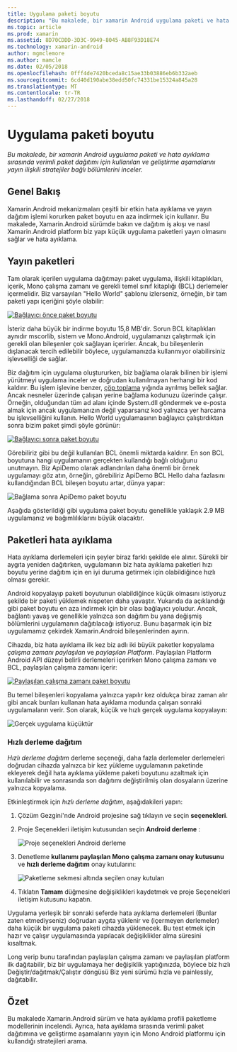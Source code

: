 ```yaml
---
title: Uygulama paketi boyutu
description: "Bu makalede, bir xamarin Android uygulama paketi ve hata ayıklama sırasında verimli paket dağıtımı için kullanılan ve geliştirme aşamalarını yayın ilişkili stratejiler bağlı bölümlerini inceler."
ms.topic: article
ms.prod: xamarin
ms.assetid: 8D70CDDD-3D3C-9949-8045-AB8F93D18E74
ms.technology: xamarin-android
author: mgmclemore
ms.author: mamcle
ms.date: 02/05/2018
ms.openlocfilehash: 0fff4de7420bceda8c15ae33b03886eb6b332aeb
ms.sourcegitcommit: 6cd40d190abe38edd50fc74331be15324a845a28
ms.translationtype: MT
ms.contentlocale: tr-TR
ms.lasthandoff: 02/27/2018
---
```

# <a name="application-package-size"></a>Uygulama paketi boyutu

_Bu makalede, bir xamarin Android uygulama paketi ve hata ayıklama sırasında verimli paket dağıtımı için kullanılan ve geliştirme aşamalarını yayın ilişkili stratejiler bağlı bölümlerini inceler._


## <a name="overview"></a>Genel Bakış

Xamarin.Android mekanizmaları çeşitli bir etkin hata ayıklama ve yayın dağıtım işlemi korurken paket boyutu en aza indirmek için kullanır. Bu makalede, Xamarin.Android sürümde bakın ve dağıtım iş akışı ve nasıl Xamarin.Android platform biz yapı küçük uygulama paketleri yayın olmasını sağlar ve hata ayıklama.


## <a name="release-packages"></a>Yayın paketleri

Tam olarak içerilen uygulama dağıtmayı paket uygulama, ilişkili kitaplıkları, içerik, Mono çalışma zamanı ve gerekli temel sınıf kitaplığı (BCL) derlemeler içermelidir. Biz varsayılan "Hello World" şablonu izlerseniz, örneğin, bir tam paketi yapı içeriğini şöyle olabilir:

[ ![Bağlayıcı önce paket boyutu](app-package-size-images/hello-world-package-size-before-linker.png)](app-package-size-images/hello-world-package-size-before-linker.png)

İsteriz daha büyük bir indirme boyutu 15,8 MB'dir. Sorun BCL kitaplıkları aynıdır mscorlib, sistem ve Mono.Android, uygulamanızı çalıştırmak için gerekli olan bileşenler çok sağlayan içerirler. Ancak, bu bileşenlerin dışlanacak tercih edilebilir böylece, uygulamanızda kullanmıyor olabilirsiniz işlevselliği de sağlar.

Biz dağıtım için uygulama oluştururken, biz bağlama olarak bilinen bir işlemi yürütmeyi uygulama inceler ve doğrudan kullanılmayan herhangi bir kod kaldırır. Bu işlem işlevine benzer, [çöp toplama](~/android/internals/garbage-collection.md) yığında ayrılmış bellek sağlar. Ancak nesneler üzerinde çalışan yerine bağlama kodunuzu üzerinde çalışır. Örneğin, olduğundan tüm ad alanı içinde System.dll göndermek ve e-posta almak için ancak uygulamanızın değil yaparsanız kod yalnızca yer harcama bu işlevselliğini kullanın. Hello World uygulamasının bağlayıcı çalıştırdıktan sonra bizim paket şimdi şöyle görünür:

[ ![Bağlayıcı sonra paket boyutu](app-package-size-images/hello-world-package-size-after-linker.png)](app-package-size-images/hello-world-package-size-after-linker.png)

Görebiliriz gibi bu değil kullanılan BCL önemli miktarda kaldırır. En son BCL boyutuna hangi uygulamanın gerçekten kullandığı bağlı olduğunu unutmayın. Biz ApiDemo olarak adlandırılan daha önemli bir örnek uygulamayı göz atın, örneğin, görebiliriz ApiDemo BCL Hello daha fazlasını kullandığından BCL bileşen boyutu artar, dünya yapar:

![Bağlama sonra ApiDemo paket boyutu](app-package-size-images/api-demo-package-size-after-linker.png)

Aşağıda gösterildiği gibi uygulama paket boyutu genellikle yaklaşık 2.9 MB uygulamanız ve bağımlılıklarını büyük olacaktır.


## <a name="debug-packages"></a>Paketleri hata ayıklama

Hata ayıklama derlemeleri için şeyler biraz farklı şekilde ele alınır. Sürekli bir aygıta yeniden dağıtırken, uygulamanın biz hata ayıklama paketleri hızı boyutu yerine dağıtım için en iyi duruma getirmek için olabildiğince hızlı olması gerekir.

Android kopyalayıp paketi boyutunun olabildiğince küçük olmasını istiyoruz şekilde bir paketi yüklemek nispeten daha yavaştır. Yukarıda da açıklandığı gibi paket boyutu en aza indirmek için bir olası bağlayıcı yoludur. Ancak, bağlantı yavaş ve genellikle yalnızca son dağıtım bu yana değişmiş bölümlerini uygulamanın dağıtılacağı istiyoruz. Bunu başarmak için biz uygulamamız çekirdek Xamarin.Android bileşenlerinden ayırın.

Cihazda, biz hata ayıklama ilk kez biz adlı iki büyük paketler kopyalama *çalışma zamanı paylaşılan* ve *paylaşılan Platform*. Paylaşılan Platform Android API düzeyi belirli derlemeleri içerirken Mono çalışma zamanı ve BCL, paylaşılan çalışma zamanı içerir:

[ ![Paylaşılan çalışma zamanı paket boyutu](app-package-size-images/shared-runtime-package-size.png)](app-package-size-images/shared-runtime-package-size.png)

Bu temel bileşenleri kopyalama yalnızca yapılır kez oldukça biraz zaman alır gibi ancak bunları kullanan hata ayıklama modunda çalışan sonraki uygulamaların verir. Son olarak, küçük ve hızlı gerçek uygulama kopyalayın:

![Gerçek uygulama küçüktür](app-package-size-images/hello-world-debug-application-no-link.png)

### <a name="fast-assembly-deployment"></a>Hızlı derleme dağıtım

*Hızlı derleme dağıtım* derleme seçeneği, daha fazla derlemeler derlemeleri doğrudan cihazda yalnızca bir kez yükleme uygulamanın paketinde ekleyerek değil hata ayıklama yükleme paketi boyutunu azaltmak için kullanılabilir ve sonrasında son dağıtımı değiştirilmiş olan dosyaların üzerine yalnızca kopyalama.

Etkinleştirmek için *hızlı derleme dağıtım*, aşağıdakileri yapın:

1.  Çözüm Gezgini'nde Android projesine sağ tıklayın ve seçin **seçenekleri**.

2.  Proje Seçenekleri iletişim kutusundan seçin **Android derleme** :  

    ![Proje seçenekleri Android derleme](app-package-size-images/fastdev0.png)

3.  Denetleme **kullanımı paylaşılan Mono çalışma zamanı onay kutusunu** ve **hızlı derleme dağıtım** onay kutularını:  

    ![Paketleme sekmesi altında seçilen onay kutuları](app-package-size-images/fastdev.png)

4.  Tıklatın **Tamam** düğmesine değişiklikleri kaydetmek ve proje Seçenekleri iletişim kutusunu kapatın.


Uygulama yerleşik bir sonraki seferde hata ayıklama derlemeleri (Bunlar zaten etmediyseniz) doğrudan aygıta yüklenir ve (içermeyen derlemeler) daha küçük bir uygulama paketi cihazda yüklenecek. Bu test etmek için hazır ve çalışır uygulamasında yapılacak değişiklikler alma süresini kısaltmak.

Long verip bunu tarafından paylaşılan çalışma zamanı ve paylaşılan platform ilk dağıtabilir, biz bir uygulamaya her değişiklik yaptığınızda, böylece biz hızlı Değiştir/dağıtmak/Çalıştır döngüsü Biz yeni sürümü hızla ve painlessly, dağıtabilir.


## <a name="summary"></a>Özet

Bu makalede Xamarin.Android sürüm ve hata ayıklama profili paketleme modellerinin incelendi. Ayrıca, hata ayıklama sırasında verimli paket dağıtımına ve geliştirme aşamalarını yayın için Mono Android platformu için kullandığı stratejileri arama.
